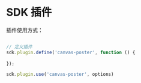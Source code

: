 # SDK 插件

插件使用方式：


```js

// 定义插件
sdk.plugin.define('canvas-poster', function () {
  
});

sdk.plugin.use('canvas-poster', options)

```

